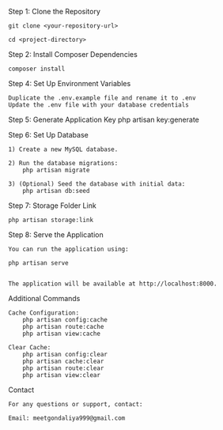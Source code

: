 Step 1: Clone the Repository

	git clone <your-repository-url>

	cd <project-directory>


Step 2: Install Composer Dependencies

	composer install


Step 4: Set Up Environment Variables

	Duplicate the .env.example file and rename it to .env
	Update the .env file with your database credentials


Step 5: Generate Application Key
	php artisan key:generate


Step 6: Set Up Database

	1) Create a new MySQL database.

	2) Run the database migrations:
		php artisan migrate

	3) (Optional) Seed the database with initial data:
		php artisan db:seed

Step 7: Storage Folder Link

	php artisan storage:link

Step 8: Serve the Application

	You can run the application using:

	php artisan serve


	The application will be available at http://localhost:8000.


Additional Commands
	
	Cache Configuration:
		php artisan config:cache
		php artisan route:cache
		php artisan view:cache

	Clear Cache:
		php artisan config:clear
		php artisan cache:clear
		php artisan route:clear
		php artisan view:clear

Contact

	For any questions or support, contact:

	Email: meetgondaliya999@gmail.com